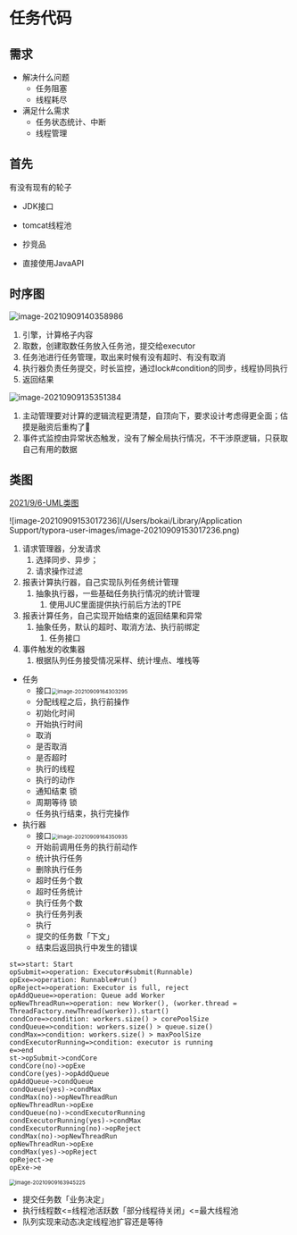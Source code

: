 # 任务代码

## 需求

* 解决什么问题
  * 任务阻塞
  * 线程耗尽
* 满足什么需求
  * 任务状态统计、中断
  * 线程管理

## 首先

有没有现有的轮子

* JDK接口

* tomcat线程池

* 抄竞品

* 直接使用JavaAPI

## 时序图

![image-20210909140358986](/Users/bokai/pro/learn-note/任务代码.asset/image-20210909140358986.png)

1. 引擎，计算格子内容
2. 取数，创建取数任务放入任务池，提交给executor
3. 任务池进行任务管理，取出来时候有没有超时、有没有取消
4. 执行器负责任务提交，时长监控，通过lock#condition的同步，线程协同执行
5. 返回结果

![image-20210909135351384](/Users/bokai/pro/learn-note/任务代码.asset/image-20210909135351384.png)

1. 主动管理要对计算的逻辑流程更清楚，自顶向下，要求设计考虑得更全面；估摸是融资后重构了🌚
2. 事件式监控由异常状态触发，没有了解全局执行情况，不干涉原逻辑，只获取自己有用的数据

## 类图

[2021/9/6-UML类图](https://kms.fineres.com/pages/viewpage.action?pageId=263984694)

![image-20210909153017236](/Users/bokai/Library/Application Support/typora-user-images/image-20210909153017236.png)

1. 请求管理器，分发请求
   1. 选择同步、异步；
   2. 请求操作过滤
2. 报表计算执行器，自己实现队列任务统计管理
   1. 抽象执行器，一些基础任务执行情况的统计管理
      1. 使用JUC里面提供执行前后方法的TPE
3. 报表计算任务，自己实现开始结束的返回结果和异常
   1. 抽象任务，默认的超时、取消方法、执行前绑定
      1. 任务接口
4. 事件触发的收集器
   1. 根据队列任务接受情况采样、统计埋点、堆栈等

* 任务
  * 接口<img src="/Users/bokai/Library/Application Support/typora-user-images/image-20210909164303295.png" alt="image-20210909164303295" style="zoom:67%;" />
  * 分配线程之后，执行前操作
  * 初始化时间
  * 开始执行时间
  * 取消
  * 是否取消
  * 是否超时
  * 执行的线程
  * 执行的动作
  * 通知结束 锁
  * 周期等待 锁
  * 任务执行结束，执行完操作
* 执行器
  * 接口<img src="/Users/bokai/Library/Application Support/typora-user-images/image-20210909164350935.png" alt="image-20210909164350935" style="zoom:67%;" />
  * 开始前调用任务的执行前动作
  * 统计执行任务
  * 删除执行任务
  * 超时任务个数
  * 超时任务统计
  * 执行任务个数
  * 执行任务列表
  * 执行
  * 提交的任务数「下文」
  * 结束后返回执行中发生的错误

```flow
st=>start: Start
opSubmit=>operation: Executor#submit(Runnable)
opExe=>operation: Runnable#run()
opReject=>operation: Executor is full, reject
opAddQueue=>operation: Queue add Worker
opNewThreadRun=>operation: new Worker(), (worker.thread = ThreadFactory.newThread(worker)).start()
condCore=>condition: workers.size() > corePoolSize
condQueue=>condition: workers.size() > queue.size()
condMax=>condition: workers.size() > maxPoolSize
condExecutorRunning=>condition: executor is running
e=>end
st->opSubmit->condCore
condCore(no)->opExe
condCore(yes)->opAddQueue
opAddQueue->condQueue
condQueue(yes)->condMax
condMax(no)->opNewThreadRun
opNewThreadRun->opExe
condQueue(no)->condExecutorRunning
condExecutorRunning(yes)->condMax
condExecutorRunning(no)->opReject
condMax(no)->opNewThreadRun
opNewThreadRun->opExe
condMax(yes)->opReject
opReject->e
opExe->e
```

<img src="/Users/bokai/Library/Application Support/typora-user-images/image-20210909163945225.png" alt="image-20210909163945225" style="zoom:67%;" />

* 提交任务数「业务决定」
* 执行线程数<=线程池活跃数「部分线程待关闭」<=最大线程池
* 队列实现来动态决定线程池扩容还是等待
